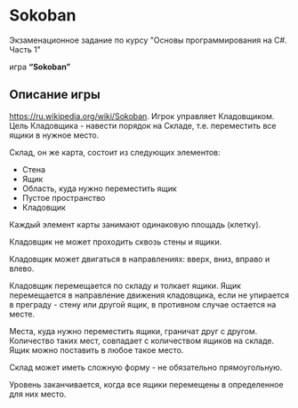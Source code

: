 # Sokoban
Экзаменационное задание по курсу "Основы программирования на C#. Часть 1"

игра **“Sokoban”**
## Описание игры

https://ru.wikipedia.org/wiki/Sokoban.
Игрок управляет Кладовщиком. Цель Кладовщика - навести порядок на Складе, т.е. переместить все ящики в нужное место. 

Склад, он же карта, состоит из следующих элементов:

- Стена
- Ящик
- Область, куда нужно переместить ящик
- Пустое пространство
- Кладовщик

Каждый элемент карты занимают одинаковую площадь (клетку).

Кладовщик не может проходить сквозь стены и ящики.

Кладовщик может двигаться в направлениях: вверх, вниз, вправо и влево.

Кладовщик перемещается по складу и толкает ящики. Ящик перемещается в направление движения кладовщика, если не упирается в преграду - стену или другой ящик, в противном случае остается на месте.

Места, куда нужно переместить ящики, граничат друг с другом. Количество таких мест, совпадает с количеством ящиков на складе. Ящик можно поставить в любое такое место.

Склад может иметь сложную форму - не обязательно прямоугольную.

Уровень заканчивается, когда все ящики перемещены в определенное для них место.
